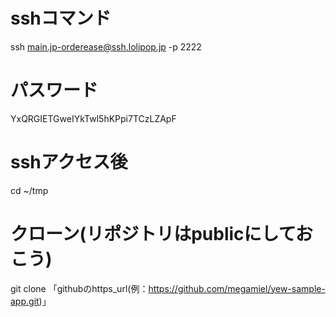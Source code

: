 # sshコマンド
ssh main.jp-orderease@ssh.lolipop.jp -p 2222

# パスワード
YxQRGIETGweIYkTwl5hKPpi7TCzLZApF

# sshアクセス後
cd ~/tmp

# クローン(リポジトリはpublicにしておこう)
git clone 「githubのhttps_url(例：https://github.com/megamiel/yew-sample-app.git)」
